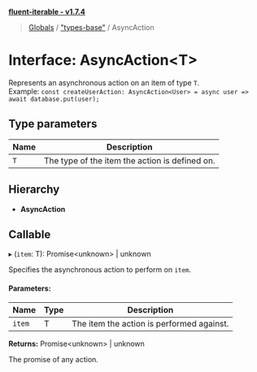 **[fluent-iterable - v1.7.4](../README.md)**

> [Globals](../README.md) / ["types-base"](../modules/_types_base_.md) / AsyncAction

# Interface: AsyncAction\<T>

Represents an asynchronous action on an item of type `T`.<br>
  Example: `const createUserAction: AsyncAction<User> = async user => await database.put(user);`

## Type parameters

Name | Description |
------ | ------ |
`T` | The type of the item the action is defined on.  |

## Hierarchy

* **AsyncAction**

## Callable

▸ (`item`: T): Promise\<unknown> \| unknown

Specifies the asynchronous action to perform on `item`.

#### Parameters:

Name | Type | Description |
------ | ------ | ------ |
`item` | T | The item the action is performed against. |

**Returns:** Promise\<unknown> \| unknown

The promise of any action.
